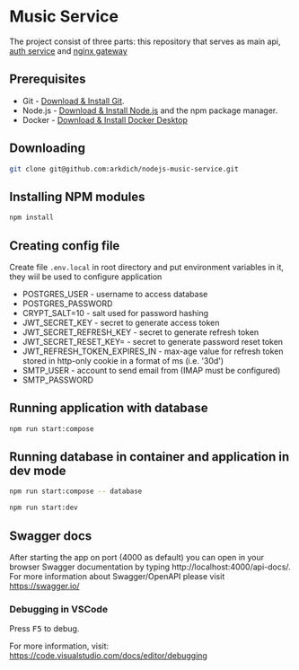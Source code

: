 # Music Service

The project consist of three parts: this repository that serves as main api, [auth service](https://github.com/arkdich/nodejs-auth-service) and [nginx gateway](https://github.com/arkdich/music-service-gateway)

## Prerequisites

- Git - [Download & Install Git](https://git-scm.com/downloads).
- Node.js - [Download & Install Node.js](https://nodejs.org/en/download/package-manager) and the npm package manager.
- Docker - [Download & Install Docker Desktop](https://www.docker.com/products/docker-desktop/)

## Downloading

```sh
git clone git@github.com:arkdich/nodejs-music-service.git
```

## Installing NPM modules

```sh
npm install
```

## Creating config file

Create file `.env.local` in root directory and put environment variables in it, they wiil be used to configure application

- POSTGRES_USER - username to access database
- POSTGRES_PASSWORD
- CRYPT_SALT=10 - salt used for password hashing
- JWT_SECRET_KEY - secret to generate access token
- JWT_SECRET_REFRESH_KEY - secret to generate refresh token
- JWT_SECRET_RESET_KEY= - secret to generate password reset token
- JWT_REFRESH_TOKEN_EXPIRES_IN - max-age value for refresh token stored in http-only cookie in a format of ms (i.e. '30d')
- SMTP_USER - account to send email from (IMAP must be configured)
- SMTP_PASSWORD

## Running application with database

```sh
npm run start:compose
```

## Running database in container and application in dev mode

```sh
npm run start:compose -- database
```

```sh
npm run start:dev
```

## Swagger docs

After starting the app on port (4000 as default) you can open in your browser Swagger documentation by typing http://localhost:4000/api-docs/. For more information about Swagger/OpenAPI please visit https://swagger.io/

### Debugging in VSCode

Press <kbd>F5</kbd> to debug.

For more information, visit: https://code.visualstudio.com/docs/editor/debugging
